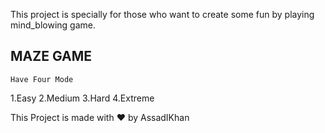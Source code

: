 This project is specially for those who want to create some fun by playing mind_blowing game.

## MAZE GAME

``
Have Four Mode
``

1.Easy
2.Medium
3.Hard
4.Extreme

This Project is made with ❤ by AssadIKhan
